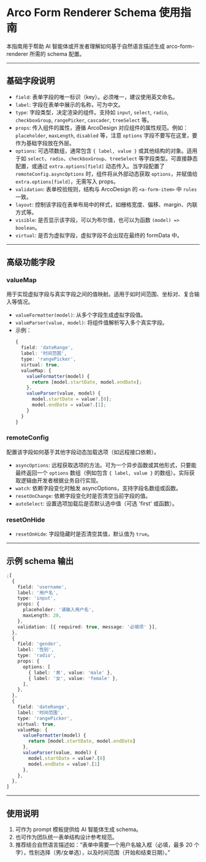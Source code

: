# Arco Form Renderer Schema 使用指南

本指南用于帮助 AI 智能体或开发者理解如何基于自然语言描述生成 arco-form-renderer 所需的 schema 配置。

---

## 基础字段说明

- `field`: 表单字段的唯一标识（key）。必须唯一，建议使用英文命名。
- `label`: 字段在表单中展示的名称，可为中文。
- `type`: 字段类型，决定渲染的组件。支持如 `input`, `select`, `radio`, `checkboxGroup`, `rangePicker`, `cascader`, `treeSelect` 等。
- `props`: 传入组件的属性，遵循 ArcoDesign 对应组件的属性规范。例如：`placeholder`, `maxLength`, `disabled` 等，注意 `options` 字段不要写在这里，要作为基础字段放在外层。
- `options`: 可选项数组，通常包含 `{ label, value }` 或其他结构的对象。适用于如 `select`、`radio`、`checkboxGroup`、`treeSelect` 等字段类型。可直接静态配置，或通过 `extra.options[field]` 动态传入。当字段配置了 `remoteConfig.asyncOptions` 时，组件将从外部动态获取 `options`，并赋值给 `extra.options[field]`，无需写入 props。
- `validation`: 表单校验规则，结构与 ArcoDesign 的 `<a-form-item>` 中 `rules` 一致。
- `layout`: 控制该字段在表单布局中的样式，如栅格宽度、偏移、margin、内联方式等。
- `visible`: 是否显示该字段，可以为布尔值，也可以为函数 `(model) => boolean`。
- `virtual`: 是否为虚拟字段，虚拟字段不会出现在最终的 formData 中。

---

## 高级功能字段

### valueMap

用于实现虚拟字段与真实字段之间的值映射。适用于如时间范围、坐标对、复合输入等情况。

- `valueFormatter(model)`: 从多个字段生成虚拟字段值。
- `valueParser(value, model)`: 将组件值解析写入多个真实字段。
- 示例：
  ```ts
  {
    field: 'dateRange',
    label: '时间范围',
    type: 'rangePicker',
    virtual: true,
    valueMap: {
      valueFormatter(model) {
        return [model.startDate, model.endDate];
      },
      valueParser(value, model) {
        model.startDate = value?.[0];
        model.endDate = value?.[1];
      }
    }
  }
  ```

### remoteConfig

配置该字段如何基于其他字段动态加载选项（如远程接口依赖）。

- `asyncOptions`: 远程获取选项的方法。可为一个异步函数或其他形式，只要能最终返回一个 `options` 数组（例如包含 `{ label, value }` 的数组）。实际获取逻辑由开发者根据业务自行实现。
- `watch`: 依赖字段变化时触发 asyncOptions，支持字段名数组或函数。
- `resetOnChange`: 依赖字段变化时是否清空当前字段的值。
- `autoSelect`: 设置选项加载后是否默认选中值（可选 'first' 或函数）。

### resetOnHide

- `resetOnHide`: 字段隐藏时是否清空其值，默认值为 `true`。

---

## 示例 schema 输出

```ts
;[
  {
    field: 'username',
    label: '用户名',
    type: 'input',
    props: {
      placeholder: '请输入用户名',
      maxLength: 20,
    },
    validation: [{ required: true, message: '必填项' }],
  },
  {
    field: 'gender',
    label: '性别',
    type: 'radio',
    props: {
      options: [
        { label: '男', value: 'male' },
        { label: '女', value: 'female' },
      ],
    },
  },
  {
    field: 'dateRange',
    label: '时间范围',
    type: 'rangePicker',
    virtual: true,
    valueMap: {
      valueFormatter(model) {
        return [model.startDate, model.endDate]
      },
      valueParser(value, model) {
        model.startDate = value?.[0]
        model.endDate = value?.[1]
      },
    },
  },
]
```

---

## 使用说明

1. 可作为 prompt 模板提供给 AI 智能体生成 schema。
2. 也可作为团队统一表单结构设计参考规范。
3. 推荐结合自然语言描述如：“表单中需要一个用户名输入框（必填，最多 20 个字），性别选择（男/女单选），以及时间范围（开始和结束日期）。”
